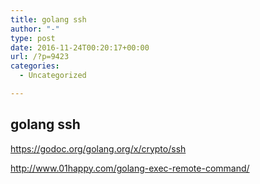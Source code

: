 ```yaml
---
title: golang ssh
author: "-"
type: post
date: 2016-11-24T00:20:17+00:00
url: /?p=9423
categories:
  - Uncategorized

---
```

## golang ssh
https://godoc.org/golang.org/x/crypto/ssh
  
http://www.01happy.com/golang-exec-remote-command/